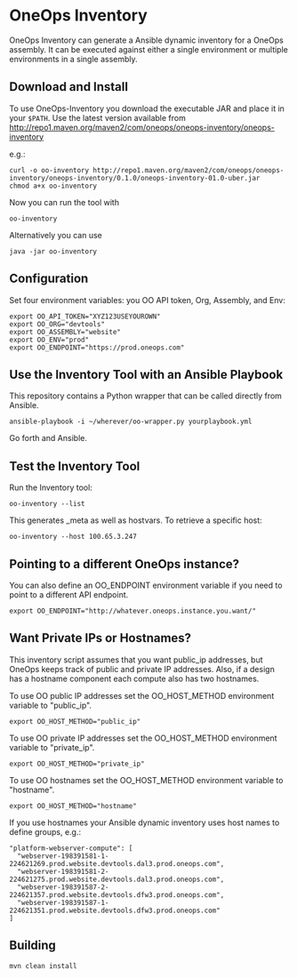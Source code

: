 # OneOps Inventory

OneOps Inventory can generate a Ansible dynamic inventory for a OneOps assembly.
It can be executed against either a single environment or multiple environments
in a single assembly.


## Download and Install

To use OneOps-Inventory you download the executable JAR and place it in your
`$PATH`. Use the latest version available from
http://repo1.maven.org/maven2/com/oneops/oneops-inventory/oneops-inventory

e.g.:

```
curl -o oo-inventory http://repo1.maven.org/maven2/com/oneops/oneops-inventory/oneops-inventory/0.1.0/oneops-inventory-01.0-uber.jar
chmod a+x oo-inventory
```

Now you can run the tool with

```
oo-inventory
```

Alternatively you can use

```
java -jar oo-inventory
```

## Configuration

Set four environment variables: you OO API token, Org, Assembly, and Env:

```
export OO_API_TOKEN="XYZ123USEYOUROWN"
export OO_ORG="devtools"
export OO_ASSEMBLY="website"
export OO_ENV="prod"
export OO_ENDPOINT="https://prod.oneops.com"
```

## Use the Inventory Tool with an Ansible Playbook

This repository contains a Python wrapper that can be called directly from
Ansible.

```
ansible-playbook -i ~/wherever/oo-wrapper.py yourplaybook.yml
```

Go forth and Ansible.

## Test the Inventory Tool

Run the Inventory tool:

```
oo-inventory --list
```

This generates _meta as well as hostvars. To retrieve a specific host:

```
oo-inventory --host 100.65.3.247
```

## Pointing to a different OneOps instance?

You can also define an OO_ENDPOINT environment variable if you need to point to
a different API endpoint.

```
export OO_ENDPOINT="http://whatever.oneops.instance.you.want/"
```

## Want Private IPs or Hostnames?

This inventory script assumes that you want public_ip addresses, but OneOps
keeps track of public and private IP addresses.  Also, if a design has a
hostname component each compute also has two hostnames.

To use OO public IP addresses set the OO_HOST_METHOD environment variable to
"public_ip".

```
export OO_HOST_METHOD="public_ip"
```

To use OO private IP addresses set the OO_HOST_METHOD environment variable to
"private_ip".

```
export OO_HOST_METHOD="private_ip"
```

To use OO hostnames set the OO_HOST_METHOD environment variable to "hostname".

```
export OO_HOST_METHOD="hostname"
```

If you use hostnames your Ansible dynamic inventory uses host names to
define groups, e.g.:


```
"platform-webserver-compute": [
  "webserver-198391581-1-224621269.prod.website.devtools.dal3.prod.oneops.com",
  "webserver-198391581-2-224621275.prod.website.devtools.dal3.prod.oneops.com",
  "webserver-198391587-2-224621357.prod.website.devtools.dfw3.prod.oneops.com",
  "webserver-198391587-1-224621351.prod.website.devtools.dfw3.prod.oneops.com"
]
```
	
## Building

```
mvn clean install
```
